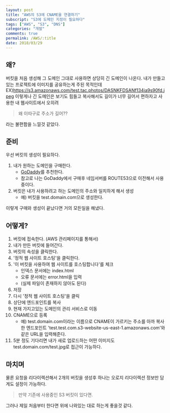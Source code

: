 ```yaml
---
layout: post
title: "AWS의 S3에 CNAME을 연결하기"
subscript: "S3에 도메인 지정이 필요하다"
tags: ["AWS", "S3", "DNS"]
categories: "개발"
comments: true
permalink: /AWS/:title
date: 2018/03/29
---
```


## 왜?

버킷을 처음 생성해 그 도메인 그대로 사용하면 상당히 긴 도메인이 나온다. 내가 만들고 있는 프로젝트에 이미지를 공유하는게 주된 목적인데 EX)https://s3.amazonaws.com/test.tac.photos/DASNKFDSANf134ia9s90fd.jpeg 이렇게나 긴 도메인은 보기도 힘들고 복사해서도 길이가 너무 길어서 편하자고 사용한 내 웹사이트에서 오히려

> 왜 이따구로 주소가 길어??

라는 불편함을 느낄것 같았다.

## 준비

우선 버킷의 생성이 필요하다.

1. 내가 원하는 도메인을 구매한다.
   - [GoDaddy](https://kr.godaddy.com/)를 추천한다.
   - 참고로 나는 GoDaddy에서 구매후 네임서버를 ROUTE53으로 이전해서 사용중이다.
2. 버킷은 내가 사용하려고 하는 도메인의 주소와 일치하게 해서 생성
   - 예) 버킷을 test.domain.com으로 생성한다.

이렇게 구매와 생성이 끝났다면 거의 모든일을 해냈다.

## 어떻게?

1. 버킷에 접속한다. (AWS 관리페이지를 통해서)
2. 내가 만든 버킷에 들어간다.
3. 버킷의 속성을 클릭한다.
4. '정적 웹 사이트 호스팅'을 클릭한다.
5. '이 버킷을 사용하여 웹 사이트를 호스팅합니다'를 체크
   - 인덱스 문서에는 index.html
   - 오류 문서에는 error.html을 입력
   - (실제 파일이 존재하지 않아도 된다)
6. 저장
7. 다시 '정적 웹 사이트 호스팅'을 클릭
8. 상단에 엔드포인트를 복사
9. 현재 가지고있는 도메인의 관리 서비스로 이동
10. CNAME으로 등록
    - 예) test.domain.com이라는 이름으로 CNAME이 가르키는 주소를 아까 복사한 엔드포인트 'test.test.com.s3-website-us-east-1.amazonaws.com'와 같은 URL을 입력해준다.
11. 5분 정도 기다리면 내가 새로 업로드하는 어떤 이미지도 test.domain.com/test.jpg로 접근이 가능하다.

## 마치며

물론 요청을 리다이렉션해서 2개의 버킷을 생성후 하나는 오로지 리다이렉션 정보만 담게도 설정이 가능하다.

> 만약 기존에 사용중인 S3 버킷이 있다면.

그러나 제일 처음부터 한다면 위에 나와있는 대로 하는게 좋을것 같다.
